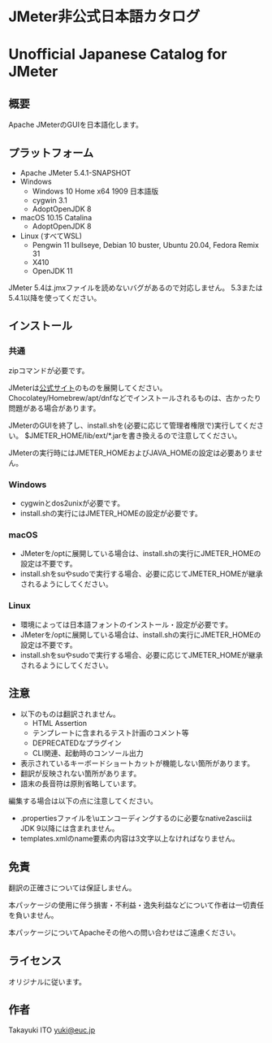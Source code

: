 ﻿# JMeter非公式日本語カタログ
# Unofficial Japanese Catalog for JMeter

## 概要

Apache JMeterのGUIを日本語化します。

## プラットフォーム

- Apache JMeter 5.4.1-SNAPSHOT
- Windows
	- Windows 10 Home x64 1909 日本語版
	- cygwin 3.1
	- AdoptOpenJDK 8
- macOS 10.15 Catalina
	- AdoptOpenJDK 8
- Linux (すべてWSL)
	- Pengwin 11 bullseye, Debian 10 buster, Ubuntu 20.04, Fedora Remix 31
	- X410
	- OpenJDK 11

JMeter 5.4は.jmxファイルを読めないバグがあるので対応しません。
5.3または5.4.1以降を使ってください。

## インストール

### 共通

zipコマンドが必要です。

JMeterは[公式サイト](https://jmeter.apache.org/download_jmeter.cgi)のものを展開してください。
Chocolatey/Homebrew/apt/dnfなどでインストールされるものは、古かったり問題がある場合があります。

JMeterのGUIを終了し、install.shを(必要に応じて管理者権限で)実行してください。
$JMETER_HOME/lib/ext/*.jarを書き換えるので注意してください。

JMeterの実行時にはJMETER_HOMEおよびJAVA_HOMEの設定は必要ありません。

### Windows

- cygwinとdos2unixが必要です。
- install.shの実行にはJMETER_HOMEの設定が必要です。

### macOS

- JMeterを/optに展開している場合は、install.shの実行にJMETER_HOMEの設定は不要です。
- install.shをsuやsudoで実行する場合、必要に応じてJMETER_HOMEが継承されるようにしてください。

### Linux

- 環境によっては日本語フォントのインストール・設定が必要です。
- JMeterを/optに展開している場合は、install.shの実行にJMETER_HOMEの設定は不要です。
- install.shをsuやsudoで実行する場合、必要に応じてJMETER_HOMEが継承されるようにしてください。

## 注意

- 以下のものは翻訳されません。
  - HTML Assertion
  - テンプレートに含まれるテスト計画のコメント等
  - DEPRECATEDなプラグイン
  - CLI関連、起動時のコンソール出力
- 表示されているキーボードショートカットが機能しない箇所があります。
- 翻訳が反映されない箇所があります。
- 語末の長音符は原則省略しています。

編集する場合は以下の点に注意してください。

- .propertiesファイルを\uエンコーディングするのに必要なnative2asciiはJDK 9以降には含まれません。
- templates.xmlのname要素の内容は3文字以上なければなりません。

## 免責

翻訳の正確さについては保証しません。

本パッケージの使用に伴う損害・不利益・逸失利益などについて作者は一切責任を負いません。

本パッケージについてApacheその他への問い合わせはご遠慮ください。

## ライセンス

オリジナルに従います。

## 作者

Takayuki ITO <yuki@euc.jp>

